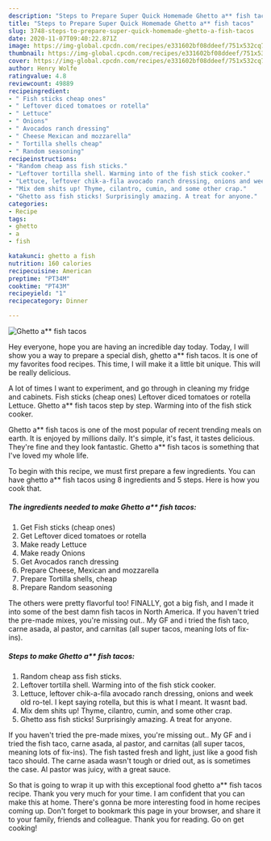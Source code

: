 ```yaml
---
description: "Steps to Prepare Super Quick Homemade Ghetto a** fish tacos"
title: "Steps to Prepare Super Quick Homemade Ghetto a** fish tacos"
slug: 3748-steps-to-prepare-super-quick-homemade-ghetto-a-fish-tacos
date: 2020-11-07T09:40:22.871Z
image: https://img-global.cpcdn.com/recipes/e331602bf08ddeef/751x532cq70/ghetto-a-fish-tacos-recipe-main-photo.jpg
thumbnail: https://img-global.cpcdn.com/recipes/e331602bf08ddeef/751x532cq70/ghetto-a-fish-tacos-recipe-main-photo.jpg
cover: https://img-global.cpcdn.com/recipes/e331602bf08ddeef/751x532cq70/ghetto-a-fish-tacos-recipe-main-photo.jpg
author: Henry Wolfe
ratingvalue: 4.8
reviewcount: 49889
recipeingredient:
- " Fish sticks cheap ones"
- " Leftover diced tomatoes or rotella"
- " Lettuce"
- " Onions"
- " Avocados ranch dressing"
- " Cheese Mexican and mozzarella"
- " Tortilla shells cheap"
- " Random seasoning"
recipeinstructions:
- "Random cheap ass fish sticks."
- "Leftover tortilla shell. Warming into of the fish stick cooker."
- "Lettuce, leftover chik-a-fila avocado ranch dressing, onions and week old ro-tel. I kept saying rotella, but this is what I meant. It wasnt bad."
- "Mix dem shits up! Thyme, cilantro, cumin, and some other crap."
- "Ghetto ass fish sticks! Surprisingly amazing. A treat for anyone."
categories:
- Recipe
tags:
- ghetto
- a
- fish

katakunci: ghetto a fish 
nutrition: 160 calories
recipecuisine: American
preptime: "PT34M"
cooktime: "PT43M"
recipeyield: "1"
recipecategory: Dinner

---
```



![Ghetto a** fish tacos](https://img-global.cpcdn.com/recipes/e331602bf08ddeef/751x532cq70/ghetto-a-fish-tacos-recipe-main-photo.jpg)

Hey everyone, hope you are having an incredible day today. Today, I will show you a way to prepare a special dish, ghetto a** fish tacos. It is one of my favorites food recipes. This time, I will make it a little bit unique. This will be really delicious.

A lot of times I want to experiment, and go through in cleaning my fridge and cabinets. Fish sticks (cheap ones) Leftover diced tomatoes or rotella Lettuce. Ghetto a** fish tacos step by step. Warming into of the fish stick cooker.

Ghetto a** fish tacos is one of the most popular of recent trending meals on earth. It is enjoyed by millions daily. It's simple, it's fast, it tastes delicious. They're fine and they look fantastic. Ghetto a** fish tacos is something that I've loved my whole life.


To begin with this recipe, we must first prepare a few ingredients. You can have ghetto a** fish tacos using 8 ingredients and 5 steps. Here is how you cook that.

<!--inarticleads1-->

##### The ingredients needed to make Ghetto a** fish tacos:

1. Get  Fish sticks (cheap ones)
1. Get  Leftover diced tomatoes or rotella
1. Make ready  Lettuce
1. Make ready  Onions
1. Get  Avocados ranch dressing
1. Prepare  Cheese, Mexican and mozzarella
1. Prepare  Tortilla shells, cheap
1. Prepare  Random seasoning


The others were pretty flavorful too! FINALLY, got a big fish, and I made it into some of the best damn fish tacos in North America. If you haven&#39;t tried the pre-made mixes, you&#39;re missing out.. My GF and i tried the fish taco, carne asada, al pastor, and carnitas (all super tacos, meaning lots of fix-ins). 

<!--inarticleads2-->

##### Steps to make Ghetto a** fish tacos:

1. Random cheap ass fish sticks.
1. Leftover tortilla shell. Warming into of the fish stick cooker.
1. Lettuce, leftover chik-a-fila avocado ranch dressing, onions and week old ro-tel. I kept saying rotella, but this is what I meant. It wasnt bad.
1. Mix dem shits up! Thyme, cilantro, cumin, and some other crap.
1. Ghetto ass fish sticks! Surprisingly amazing. A treat for anyone.


If you haven&#39;t tried the pre-made mixes, you&#39;re missing out.. My GF and i tried the fish taco, carne asada, al pastor, and carnitas (all super tacos, meaning lots of fix-ins). The fish tasted fresh and light, just like a good fish taco should. The carne asada wasn&#39;t tough or dried out, as is sometimes the case. Al pastor was juicy, with a great sauce. 

So that is going to wrap it up with this exceptional food ghetto a** fish tacos recipe. Thank you very much for your time. I am confident that you can make this at home. There's gonna be more interesting food in home recipes coming up. Don't forget to bookmark this page in your browser, and share it to your family, friends and colleague. Thank you for reading. Go on get cooking!

